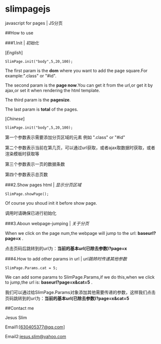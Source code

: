 # slimpagejs
javascript for pages | JS分页

##How to use
	
###1.Init | *初始化*

[*English*]

`SlimPage.init("body",5,20,100);`

The first param is the __dom__ where you want to add the page square.For example:".class" or "#id".

The second param is the __page now__.You can get it from the url,or get it by ajax,or set it when rendering the html template.

The third param is the __pagesize__.

The last param is __total__ of the pages.

[*Chinese*]

`SlimPage.init("body",5,20,100);`

第一个参数表示需要添加分页区域的元素 例如 ".class" or "#id"

第二个参数表示当前在第几页，可以通过url获取，或者ajax取数据时获取，或者渲染模板时获取等

第三个参数表示一页的数据条数

第四个参数表示总页数

###2.Show pages html | *显示分页区域*

`SlimPage.showPage();`

Of course you shoud init it before show page.

调用时请确保已进行初始化

###3.Aboun webpage-jumping | *关于分页*

When we click on the page num,the webpage will jump to the url: __baseurl?page=x__ .

点击页码后跳转到的url为：__当前的基本url(已除去参数)?page=x__

###4.How to add other params in url | *url跳转时传递其他参数*

`SlimPage.Params.cat = 5;`

We can add some params to SlimPage.Params,if we do this,when we click to jump,the url is: __baseurl?page=x&cat=5__ .

我们可以通过给SlimPage.Params对象添加其他需要传递的参数，这样我们点击页码跳转到的url为：__当前的基本url(已除去参数)?page=x&cat=5__

##Contact me

Jesus Slim

Email1:[630405377@qq.com]

Email2:[jesus.slim@yahoo.com]

[755808379@qq.com]:mailto:630405377@qq.com
[jesus.slim@yahoo.com]:mailto:jesus.slim@yahoo.com
